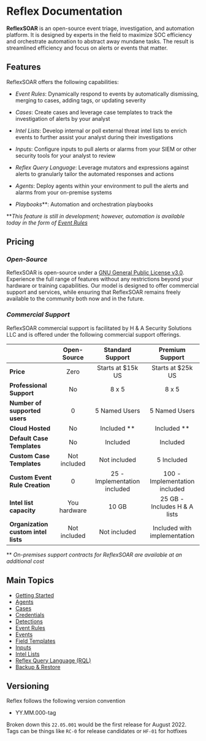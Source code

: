 # Reflex Documentation
**ReflexSOAR** is an open-source event triage, investigation, and automation platform. It is designed by experts in the field to maximize SOC efficiency and orchestrate automation to abstract away mundane tasks. The result is streamlined efficiency and focus on alerts or events that matter.

## Features
ReflexSOAR offers the following capabilities:

* *Event Rules*: Dynamically respond to events by automatically dismissing, merging to cases, adding tags, or updating severity

* *Cases*: Create cases and leverage case templates to track the investigation of alerts by your analyst

* *Intel Lists*: Develop internal or poll external threat intel lists to enrich events to further assist your analyst during their investigations

* *Inputs*: Configure inputs to pull alerts or alarms from your SIEM or other security tools for your analyst to review

* *Reflex Query Language*: Leverage mutators and expressions against alerts to granularly tailor the automated responses and actions

* *Agents*: Deploy agents within your environment to pull the alerts and alarms from your on-premise systems

* *Playbooks***: Automation and orchestration playbooks

***This feature is still in development; however, automation is available today in the form of [Event Rules](event-rules/index.md)*

<!--
- **Event Rules**: Dynamically respond to events by automatically dismissing, merging to cases, adding tags, or updating severity.
- **Cases**: Create cases and leverage case templates to track the investigation of alerts by your analyst.
- **Intel Lists**: Develop internal or poll external threat intel lists to enrich events to further assist your analyst during their investigations.
- **Inputs**: Configure inputs to pull alerts or alarms from your SIEM or other security tools for your analyst to review.
- **Reflex Query Language**: Leverage mutators and expressions against alerts to granularly tailor the automated responses and actions.
- **Agents**: Deploy agents within your environment to pull the alerts and alarms from your on-premise systems.
- **Coming soon: Playbooks**: Automation and orchestration playbooks**

** Automation is available today in the form of event rules. Playbook support is on the roadmap to be released sometime in the 3rd quarter of 2022.
-->

## Pricing

### *Open-Source*
ReflexSOAR is open-source under a [GNU General Public License v3.0](https://www.gnu.org/licenses/gpl-3.0.en.html). Experience the full range of features without any restrictions beyond your hardware or training capabilities. Our model is designed to offer commercial support and services, while ensuring that ReflexSOAR remains freely available to the community both now and in the future.

### *Commercial Support*
ReflexSOAR commercial support is facilitated by H & A Security Solutions LLC and is offered under the following commercial support offerings.

|                                     | Open-Source     |   Standard Support           | Premium Support               |
| :---------------------------------- | :-------------: | :--------------------------: | :---------------------------: |
| **Price**                           | Zero            | Starts at $15k US            | Starts at $25k US             |
| **Professional Support**            | No              | 8 x 5                        | 8 x 5                         |
| **Number of supported users**       | 0               | 5 Named Users                | 5 Named Users                 |
| **Cloud Hosted**                    | No              | Included **                  | Included **                   |
| **Default Case Templates**          | No              | Included                     | Included                      |
| **Custom Case Templates**           | Not included    | Not included                 | 5 Included                    |
| **Custom Event Rule Creation**      | 0               | 25 - Implementation included | 100 - Implementation included |
| **Intel list capacity**             | You hardware    | 10 GB                        | 25 GB - Includes H & A lists  |
| **Organization custom intel lists** | Not included    | Not included                 | Included with implementation  |

** *On-premises support contracts for ReflexSOAR are available at an additional cost*

## Main Topics

- [Getting Started](getting-started.md)
- [Agents](agents/index.md)
- [Cases](cases/index.md)
- [Credentials](credentials/index.md)
- [Detections](detections/index.md)
- [Event Rules](event-rules/index.md)
- [Events](events/index.md)
- [Field Templates](field-templates/index.md)
- [Inputs](inputs/index.md)
- [Intel Lists](intel-lists/index.md)
- [Reflex Query Language (RQL)](rql/index.md)
- [Backup & Restore](backup-and-restore.md)

## Versioning

Reflex follows the following version convention

- YY.MM.000-tag

Broken down this `22.05.001` would be the first release for August 2022.  Tags can be things like `RC-0` for release candidates or `HF-01` for hotfixes
